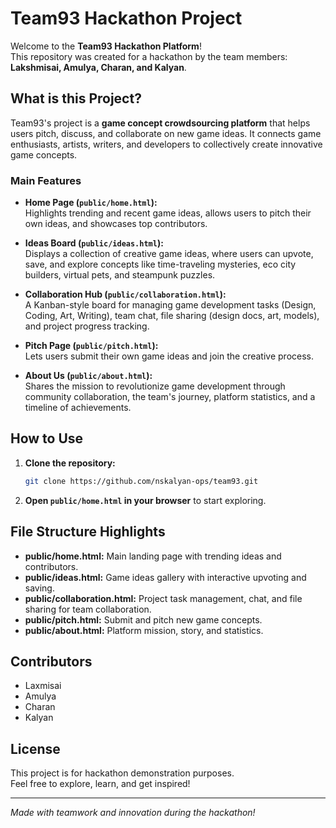 # Team93 Hackathon Project

Welcome to the **Team93 Hackathon Platform**!  
This repository was created for a hackathon by the team members: **Lakshmisai, Amulya, Charan, and Kalyan**.

## What is this Project?

Team93's project is a **game concept crowdsourcing platform** that helps users pitch, discuss, and collaborate on new game ideas. It connects game enthusiasts, artists, writers, and developers to collectively create innovative game concepts.

### Main Features

- **Home Page (`public/home.html`):**  
  Highlights trending and recent game ideas, allows users to pitch their own ideas, and showcases top contributors.

- **Ideas Board (`public/ideas.html`):**  
  Displays a collection of creative game ideas, where users can upvote, save, and explore concepts like time-traveling mysteries, eco city builders, virtual pets, and steampunk puzzles.

- **Collaboration Hub (`public/collaboration.html`):**  
  A Kanban-style board for managing game development tasks (Design, Coding, Art, Writing), team chat, file sharing (design docs, art, models), and project progress tracking.

- **Pitch Page (`public/pitch.html`):**  
  Lets users submit their own game ideas and join the creative process.

- **About Us (`public/about.html`):**  
  Shares the mission to revolutionize game development through community collaboration, the team's journey, platform statistics, and a timeline of achievements.

## How to Use

1. **Clone the repository:**
   ```sh
   git clone https://github.com/nskalyan-ops/team93.git
   ```
2. **Open `public/home.html` in your browser** to start exploring.

## File Structure Highlights

- **public/home.html:** Main landing page with trending ideas and contributors.
- **public/ideas.html:** Game ideas gallery with interactive upvoting and saving.
- **public/collaboration.html:** Project task management, chat, and file sharing for team collaboration.
- **public/pitch.html:** Submit and pitch new game concepts.
- **public/about.html:** Platform mission, story, and statistics.

## Contributors

- Laxmisai
- Amulya
- Charan
- Kalyan

## License

This project is for hackathon demonstration purposes.  
Feel free to explore, learn, and get inspired!

---
*Made with teamwork and innovation during the hackathon!*
